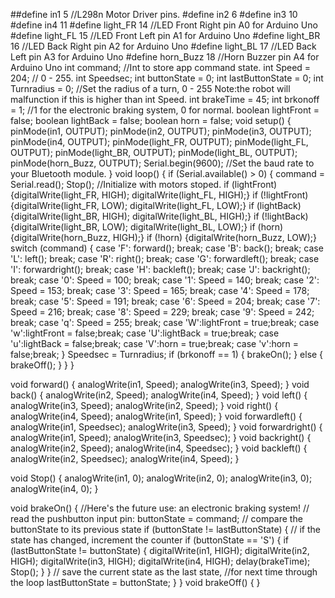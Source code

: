 ##define in1 5 //L298n Motor Driver pins.
#define in2 6
#define in3 10
#define in4 11
#define light_FR  14    //LED Front Right   pin A0 for Arduino Uno
#define light_FL  15    //LED Front Left    pin A1 for Arduino Uno
#define light_BR  16    //LED Back Right    pin A2 for Arduino Uno
#define light_BL  17    //LED Back Left     pin A3 for Arduino Uno
#define horn_Buzz 18    //Horn Buzzer       pin A4 for Arduino Uno
int command; //Int to store app command state.
int Speed = 204; // 0 - 255.
int Speedsec;
int buttonState = 0;
int lastButtonState = 0;
int Turnradius = 0; //Set the radius of a turn, 0 - 255 Note:the robot will malfunction if this is higher than int Speed.
int brakeTime = 45;
int brkonoff = 1; //1 for the electronic braking system, 0 for normal.
boolean lightFront = false;
boolean lightBack = false;
boolean horn = false;
void setup() {
  pinMode(in1, OUTPUT);
  pinMode(in2, OUTPUT);
  pinMode(in3, OUTPUT);
  pinMode(in4, OUTPUT);
   pinMode(light_FR, OUTPUT);
    pinMode(light_FL, OUTPUT);
    pinMode(light_BR, OUTPUT);
    pinMode(light_BL, OUTPUT);
    pinMode(horn_Buzz, OUTPUT);
  Serial.begin(9600);  //Set the baud rate to your Bluetooth module.
}
void loop() {
  if (Serial.available() > 0) {
    command = Serial.read();
    Stop(); //Initialize with motors stoped.
if (lightFront) {digitalWrite(light_FR, HIGH); digitalWrite(light_FL, HIGH);}
if (!lightFront) {digitalWrite(light_FR, LOW); digitalWrite(light_FL, LOW);}
if (lightBack) {digitalWrite(light_BR, HIGH); digitalWrite(light_BL, HIGH);}
if (!lightBack) {digitalWrite(light_BR, LOW); digitalWrite(light_BL, LOW);}
if (horn) {digitalWrite(horn_Buzz, HIGH);}
if (!horn) {digitalWrite(horn_Buzz, LOW);}
    switch (command) {
      case 'F':
        forward();
        break;
      case 'B':
        back();
        break;
      case 'L':
        left();
        break;
      case 'R':
        right();
        break;
      case 'G':
        forwardleft();
        break;
      case 'I':
        forwardright();
        break;
      case 'H':
        backleft();
        break;
      case 'J':
        backright();
        break;
      case '0':
        Speed = 100;
        break;
      case '1':
        Speed = 140;
        break;
      case '2':
        Speed = 153;
        break;
      case '3':
        Speed = 165;
        break;
      case '4':
        Speed = 178;
        break;
      case '5':
        Speed = 191;
        break;
      case '6':
        Speed = 204;
        break;
      case '7':
        Speed = 216;
        break;
      case '8':
        Speed = 229;
        break;
      case '9':
        Speed = 242;
        break;
      case 'q':
        Speed = 255;
        break;
        case 'W':lightFront = true;break;
case 'w':lightFront = false;break;
case 'U':lightBack = true;break;
case 'u':lightBack = false;break;
case 'V':horn = true;break;
case 'v':horn = false;break;
    }
    Speedsec = Turnradius;
    if (brkonoff == 1) {
      brakeOn();
    } else {
      brakeOff();
    }
  }
}

void forward() {
  analogWrite(in1, Speed);
  analogWrite(in3, Speed);
}
void back() {
  analogWrite(in2, Speed);
  analogWrite(in4, Speed);
}
void left() {
  analogWrite(in3, Speed);
  analogWrite(in2, Speed);
}
void right() {
  analogWrite(in4, Speed);
  analogWrite(in1, Speed);
}
void forwardleft() {
  analogWrite(in1, Speedsec);
  analogWrite(in3, Speed);
}
void forwardright() {
  analogWrite(in1, Speed);
  analogWrite(in3, Speedsec);
}
void backright() {
  analogWrite(in2, Speed);
  analogWrite(in4, Speedsec);
}
void backleft() {
  analogWrite(in2, Speedsec);
  analogWrite(in4, Speed);
}

void Stop() {
  analogWrite(in1, 0);
  analogWrite(in2, 0);
  analogWrite(in3, 0);
  analogWrite(in4, 0);
}

void brakeOn() {
  //Here's the future use: an electronic braking system!
  // read the pushbutton input pin:
  buttonState = command;
  // compare the buttonState to its previous state
  if (buttonState != lastButtonState) {
    // if the state has changed, increment the counter
    if (buttonState == 'S') {
      if (lastButtonState != buttonState) {
        digitalWrite(in1, HIGH);
        digitalWrite(in2, HIGH);
        digitalWrite(in3, HIGH);
        digitalWrite(in4, HIGH);
        delay(brakeTime);
        Stop();
      }
    }
    // save the current state as the last state,
    //for next time through the loop
    lastButtonState = buttonState;
  }
}
void brakeOff() {
}
